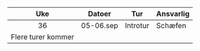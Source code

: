 |  Uke  |  Datoer   |      Tur      | Ansvarlig |
| :---: | :-------: | :-----------: | --------- |
|  36   | 05-06.sep |   Introtur    | Schæfen   |
| Flere turer kommer |

<!-- 
|  39   | 26-28.sep |     Tur!      | Schæfen   |
|  42   | 17-19.okt |   TOSSGiade   | Styret    |
|  45   | 07-09.nov | Halloween-tur | Schæfen   |
|  48   | 28-30.nov | Høsttacofest  | Schæfen   |
|  --   | 31-01.jan |  Nyttårstur   | Schæfen   |
 -->
<!-- 
|  38   | 19-21.sep |         Tur!          | Schæfen   |
|  41   | 10-12.oct |      TOSSGiade        | Styret    |
|  44   | 31-02.nov |     Halloween-tur     | Schæfen   |
|  47   | 21-23.nov |     Høsttacofest      | Schæfen   |
|  50   | 12-14.dec | Eksamensdepresjonstur | Schæfen   |
 -->
